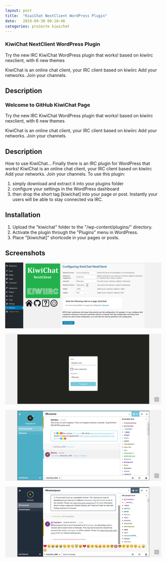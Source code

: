 ```yaml
---
layout: post
title:  "KiwiChat NextClient WordPress Plugin"
date:   2019-09-30 00:10:46
categories: proiecte kiwichat
---
```

<h3>KiwiChat NextClient WordPress Plugin</h3>
<p>Try the new IRC KiwiChat WordPress plugin that works! based on kiwiirc nexclient, with 6 new themes</p>
<p>KiwiChat is an online chat client, your IRC client based on kiwiirc Add your networks. Join your channels.</p>
<h2>Description</h2>

### Welcome to GitHub KiwiChat Page

Try the new IRC KiwiChat WordPress plugin that works! based on kiwiirc nexclient, with 6 new themes

KiwiChat is an online chat client, your IRC client based on kiwiirc Add your networks. Join your channels.

## Description 

How to use KiwiChat…
Finally there is an IRC plugin for WordPress that works!
KiwiChat is an online chat client, your IRC client based on kiwiirc Add your networks. Join your channels.
To use this plugin:
1. simply download and extract it into your plugins folder
2. configure your settings in the WordPress dashboard
3. then drop the short tag [kiwichat] into your page or post.
Instantly your users will be able to stay connected via IRC.

## Installation

1. Upload the "kiwichat" folder to the "/wp-content/plugins/" directory.
1. Activate the plugin through the "Plugins" menu in WordPress.
1. Place "[kiwichat]" shortcode in your pages or posts.

## Screenshots

![Plugin configuration](https://raw.githubusercontent.com/KiwiChat/kiwichat/master/assets/screenshot-1.png "Plugin configuration options page")

![Capture KiwiChat Home Screen](https://raw.githubusercontent.com/KiwiChat/kiwichat/master/assets/screenshot-2.png "Capture KiwiChat Home Screen")

![Capture KiwiChat Online Chat](https://raw.githubusercontent.com/KiwiChat/kiwichat/master/assets/screenshot-3.png "Capture KiwiChat Online Chat")

![KiwiChat Connected In Chat](https://raw.githubusercontent.com/KiwiChat/kiwichat/master/assets/screenshot-4.png "KiwiChat Connected In Chat")
